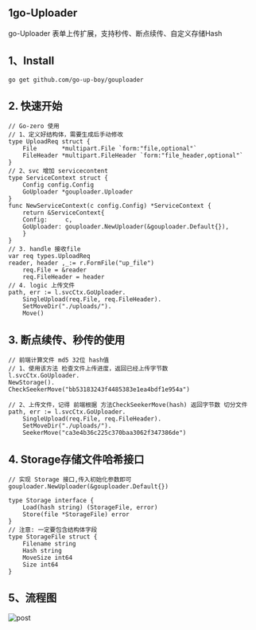 ## 1go-Uploader
go-Uploader 表单上传扩展，支持秒传、断点续传、自定义存储Hash

## 1、Install
    go get github.com/go-up-boy/gouploader

## 2. 快速开始
    // Go-zero 使用
    // 1、定义好结构体，需要生成后手动修改
    type UploadReq struct {
        File       *multipart.File `form:"file,optional"`
        FileHeader *multipart.FileHeader `form:"file_header,optional"`
    }
    // 2、svc 增加 servicecontent
    type ServiceContext struct {
        Config config.Config
        GoUploader *gouploader.Uploader
    }
    func NewServiceContext(c config.Config) *ServiceContext {
        return &ServiceContext{
        Config:     c,
        GoUploader: gouploader.NewUploader(&gouploader.Default{}),
        }
    }
    // 3. handle 接收file
    var req types.UploadReq
    reader, header ,_:= r.FormFile("up_file")
		req.File = &reader
		req.FileHeader = header
    // 4. logic 上传文件
	path, err := l.svcCtx.GoUploader.
		SingleUpload(req.File, req.FileHeader).
		SetMoveDir("./uploads/").
		Move()


## 3. 断点续传、秒传的使用
    // 前端计算文件 md5 32位 hash值
    // 1、使用该方法 检查文件上传进度，返回已经上传字节数
    l.svcCtx.GoUploader.
    NewStorage().
    CheckSeekerMove("bb53183243f4485383e1ea4bdf1e954a")

    // 2、上传文件，记得 前端根据 方法CheckSeekerMove(hash) 返回字节数 切分文件
    path, err := l.svcCtx.GoUploader.
		SingleUpload(req.File, req.FileHeader).
		SetMoveDir("./uploads/").
		SeekerMove("ca3e4b36c225c370baa3062f347386de")
## 4. Storage存储文件哈希接口
    // 实现 Storage 接口,传入初始化参数即可
    gouploader.NewUploader(&gouploader.Default{})

    type Storage interface {
        Load(hash string) (StorageFile, error)
        Store(file *StorageFile) error
    }
    // 注意: 一定要包含结构体字段
    type StorageFile struct {
        Filename string
        Hash string
        MoveSize int64
        Size int64
    }

## 5、流程图
![post](https://s1.ax1x.com/2022/08/24/vgptl8.png)